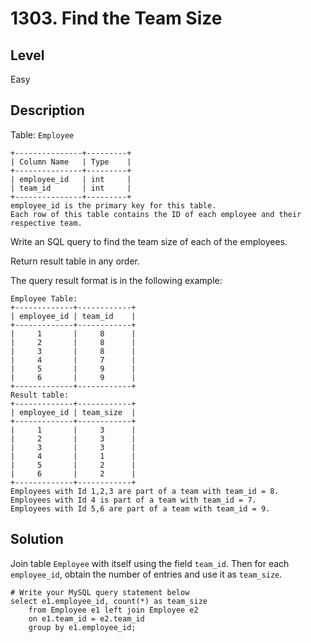 # 1303. Find the Team Size
## Level
Easy

## Description
Table: `Employee`
```
+---------------+---------+
| Column Name   | Type    |
+---------------+---------+
| employee_id   | int     |
| team_id       | int     |
+---------------+---------+
employee_id is the primary key for this table.
Each row of this table contains the ID of each employee and their respective team.
```
Write an SQL query to find the team size of each of the employees.

Return result table in any order.

The query result format is in the following example:
```
Employee Table:
+-------------+------------+
| employee_id | team_id    |
+-------------+------------+
|     1       |     8      |
|     2       |     8      |
|     3       |     8      |
|     4       |     7      |
|     5       |     9      |
|     6       |     9      |
+-------------+------------+
Result table:
+-------------+------------+
| employee_id | team_size  |
+-------------+------------+
|     1       |     3      |
|     2       |     3      |
|     3       |     3      |
|     4       |     1      |
|     5       |     2      |
|     6       |     2      |
+-------------+------------+
Employees with Id 1,2,3 are part of a team with team_id = 8.
Employees with Id 4 is part of a team with team_id = 7.
Employees with Id 5,6 are part of a team with team_id = 9.
```

## Solution
Join table `Employee` with itself using the field `team_id`. Then for each `employee_id`, obtain the number of entries and use it as `team_size`.
```
# Write your MySQL query statement below
select e1.employee_id, count(*) as team_size
    from Employee e1 left join Employee e2
    on e1.team_id = e2.team_id
    group by e1.employee_id;
```
